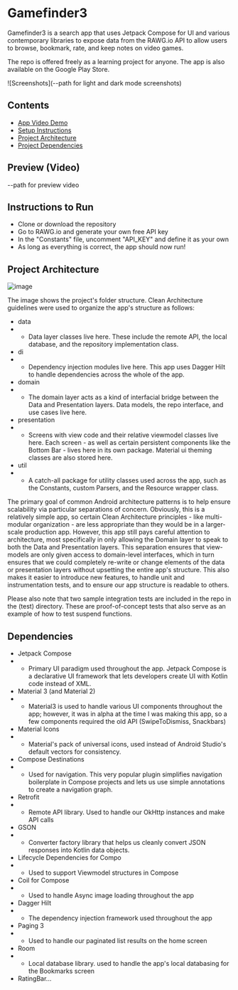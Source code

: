 
# Gamefinder3

Gamefinder3 is a search app that uses Jetpack Compose for UI and various contemporary libraries to expose data from the RAWG.io API to allow users to browse, bookmark, rate, and keep notes on video games.

The repo is offered freely as a learning project for anyone. The app is also available on the Google Play Store.

![Screenshots](--path for light and dark mode screenshots)

## Contents

* [App Video Demo](--path)
* [Setup Instructions](--path)
* [Project Architecture](--path)
* [Project Dependencies](--path)


## Preview (Video)

--path for preview video

## Instructions to Run

* Clone or download the repository
* Go to RAWG.io and generate your own free API key
* In the "Constants" file, uncomment "API_KEY" and define it as your own
* As long as everything is correct, the app should now run!


## Project Architecture

![image](--path?) 

The image shows the project's folder structure. Clean Architecture guidelines were used to organize the app's structure as follows:

* data
* * Data layer classes live here. These include the remote API, the local database, and the repository implementation class. 
* di
* * Dependency injection modules live here. This app uses Dagger Hilt to handle dependencies across the whole of the app.
* domain
* * The domain layer acts as a kind of interfacial bridge between the Data and Presentation layers. Data models, the repo interface, and use cases live here. 
* presentation
* * Screens with view code and their relative viewmodel classes live here. Each screen - as well as certain persistent components like the Bottom Bar - lives here in its own package. Material ui theming classes are also stored here.
* util
* * A catch-all package for utility classes used across the app, such as the Constants, custom Parsers, and the Resource wrapper class.

The primary goal of common Android architecture patterns is to help ensure scalability via particular separations of concern.
Obviously, this is a relatively simple app, so certain Clean Architecture principles - like multi-modular organization - are less appropriate than they would be in a larger-scale production app.
However, this app still pays careful attention to architecture, most specifically in only allowing the Domain layer to speak to both the Data and Presentation layers.
This separation ensures that view-models are only given access to domain-level interfaces, which in turn ensures that we could completely re-write or change elements of the data or presentation layers without upsetting the entire app's structure.
This also makes it easier to introduce new features, to handle unit and instrumentation tests, and to ensure our app structure is readable to others.

Please also note that two sample integration tests are included in the repo in the (test) directory. These are proof-of-concept tests that also serve as an example of how to test suspend functions.

## Dependencies

* Jetpack Compose
* * Primary UI paradigm used throughout the app. Jetpack Compose is a declarative UI framework that lets developers create UI with Kotlin code instead of XML.
* Material 3 (and Material 2)
* * Material3 is used to handle various UI components throughout the app; however, it was in alpha at the time I was making this app, so a few components required the old API (SwipeToDismiss, Snackbars)
* Material Icons
* * Material's pack of universal icons, used instead of Android Studio's default vectors for consistency.
* Compose Destinations
* * Used for navigation. This very popular plugin simplifies navigation boilerplate in Compose projects and lets us use simple annotations to create a navigation graph.
* Retrofit
* * Remote API library. Used to handle our OkHttp instances and make API calls
* GSON
* * Converter factory library that helps us cleanly convert JSON responses into Kotlin data objects.
* Lifecycle Dependencies for Compo
* * Used to support Viewmodel structures in Compose
* Coil for Compose
* * Used to handle Async image loading throughout the app
* Dagger Hilt
* * The dependency injection framework used throughout the app
* Paging 3
* * Used to handle our paginated list results on the home screen
* Room
* * Local database library. used to handle the app's local databasing for the Bookmarks screen
* RatingBar...